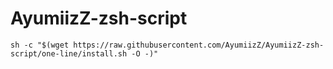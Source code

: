# AyumiizZ-zsh-script



```sh -c "$(wget https://raw.githubusercontent.com/AyumiizZ/AyumiizZ-zsh-script/one-line/install.sh -O -)"```